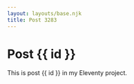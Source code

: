 ```yaml
---
layout: layouts/base.njk
title: Post 3283
---
```


# Post {{ id }}

This is post {{ id }} in my Eleventy project.
